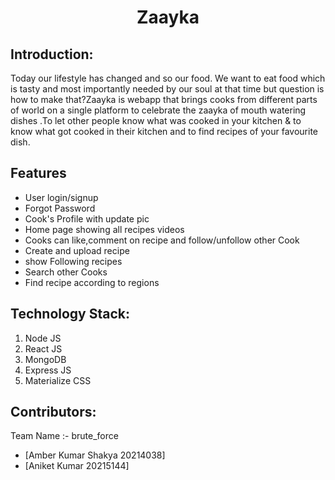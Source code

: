 <h1 align="center">Zaayka</h1>

## Introduction:
Today our lifestyle has changed and so our food. We want to eat food which is tasty and most importantly needed by our soul at that time but question is how to make that?Zaayka is webapp that brings cooks from different parts of world on a single platform to celebrate the zaayka of mouth watering dishes .To let other people know what was cooked in your kitchen & to know what got cooked in their kitchen and to find recipes of your favourite dish. 

## Features
- User login/signup
- Forgot Password
- Cook's Profile with update pic 
- Home page showing all recipes videos
- Cooks can like,comment on recipe and follow/unfollow other Cook
- Create and upload recipe
- show Following recipes
- Search other Cooks
- Find recipe according to regions

## Technology Stack:
  1) Node JS
  2) React JS
  3) MongoDB
  4) Express JS
  5) Materialize CSS

## Contributors:
Team Name :- brute_force

* [Amber Kumar Shakya 20214038]
* [Aniket Kumar 20215144]
